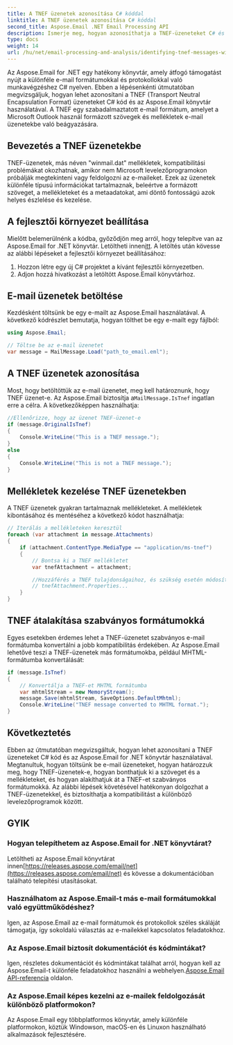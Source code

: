 ```yaml
---
title: A TNEF üzenetek azonosítása C# kóddal
linktitle: A TNEF üzenetek azonosítása C# kóddal
second_title: Aspose.Email .NET Email Processing API
description: Ismerje meg, hogyan azonosíthatja a TNEF-üzeneteket C# és Aspose.Email for .NET használatával. Lépésről lépésre, forráskóddal és GYIK-val.
type: docs
weight: 14
url: /hu/net/email-processing-and-analysis/identifying-tnef-messages-with-csharp-code/
---
```


Az Aspose.Email for .NET egy hatékony könyvtár, amely átfogó támogatást nyújt a különféle e-mail formátumokkal és protokollokkal való munkavégzéshez C# nyelven. Ebben a lépésenkénti útmutatóban megvizsgáljuk, hogyan lehet azonosítani a TNEF (Transport Neutral Encapsulation Format) üzeneteket C# kód és az Aspose.Email könyvtár használatával. A TNEF egy szabadalmaztatott e-mail formátum, amelyet a Microsoft Outlook használ formázott szövegek és mellékletek e-mail üzenetekbe való beágyazására.

## Bevezetés a TNEF üzenetekbe

TNEF-üzenetek, más néven "winmail.dat" mellékletek, kompatibilitási problémákat okozhatnak, amikor nem Microsoft levelezőprogramokon próbálják megtekinteni vagy feldolgozni az e-maileket. Ezek az üzenetek különféle típusú információkat tartalmaznak, beleértve a formázott szöveget, a mellékleteket és a metaadatokat, ami döntő fontosságú azok helyes észlelése és kezelése.

## A fejlesztői környezet beállítása

 Mielőtt belemerülnénk a kódba, győződjön meg arról, hogy telepítve van az Aspose.Email for .NET könyvtár. Letöltheti innen[itt](https://releases.aspose.com/email/net). A letöltés után kövesse az alábbi lépéseket a fejlesztői környezet beállításához:

1. Hozzon létre egy új C# projektet a kívánt fejlesztői környezetben.
2. Adjon hozzá hivatkozást a letöltött Aspose.Email könyvtárhoz.

## E-mail üzenetek betöltése

Kezdésként töltsünk be egy e-mailt az Aspose.Email használatával. A következő kódrészlet bemutatja, hogyan tölthet be egy e-mailt egy fájlból:

```csharp
using Aspose.Email;

// Töltse be az e-mail üzenetet
var message = MailMessage.Load("path_to_email.eml");
```

## A TNEF üzenetek azonosítása

 Most, hogy betöltöttük az e-mail üzenetet, meg kell határoznunk, hogy TNEF üzenet-e. Az Aspose.Email biztosítja a`MailMessage.IsTnef` ingatlan erre a célra. A következőképpen használhatja:

```csharp
//Ellenőrizze, hogy az üzenet TNEF-üzenet-e
if (message.OriginalIsTnef)
{
    Console.WriteLine("This is a TNEF message.");
}
else
{
    Console.WriteLine("This is not a TNEF message.");
}
```


## Mellékletek kezelése TNEF üzenetekben

A TNEF üzenetek gyakran tartalmaznak mellékleteket. A mellékletek kibontásához és mentéséhez a következő kódot használhatja:

```csharp
// Iterálás a mellékleteken keresztül
foreach (var attachment in message.Attachments)
{
    if (attachment.ContentType.MediaType == "application/ms-tnef")
    {
        // Bontsa ki a TNEF mellékletet
        var tnefAttachment = attachment;

        //Hozzáférés a TNEF tulajdonságaihoz, és szükség esetén módosíthatja
        // tnefAttachment.Properties...
    }
}
```

## TNEF átalakítása szabványos formátumokká

Egyes esetekben érdemes lehet a TNEF-üzenetet szabványos e-mail formátumba konvertálni a jobb kompatibilitás érdekében. Az Aspose.Email lehetővé teszi a TNEF-üzenetek más formátumokba, például MHTML-formátumba konvertálását:

```csharp
if (message.IsTnef)
{
    // Konvertálja a TNEF-et MHTML formátumba
    var mhtmlStream = new MemoryStream();
    message.Save(mhtmlStream, SaveOptions.DefaultMhtml);
    Console.WriteLine("TNEF message converted to MHTML format.");
}
```

## Következtetés

Ebben az útmutatóban megvizsgáltuk, hogyan lehet azonosítani a TNEF üzeneteket C# kód és az Aspose.Email for .NET könyvtár használatával. Megtanultuk, hogyan töltsünk be e-mail üzeneteket, hogyan határozzuk meg, hogy TNEF-üzenetek-e, hogyan bonthatjuk ki a szöveget és a mellékleteket, és hogyan alakíthatjuk át a TNEF-et szabványos formátumokká. Az alábbi lépések követésével hatékonyan dolgozhat a TNEF-üzenetekkel, és biztosíthatja a kompatibilitást a különböző levelezőprogramok között.


## GYIK

### Hogyan telepíthetem az Aspose.Email for .NET könyvtárat?

 Letöltheti az Aspose.Email könyvtárat innen[https://releases.aspose.com/email/net](https://releases.aspose.com/email/net) és kövesse a dokumentációban található telepítési utasításokat.

### Használhatom az Aspose.Email-t más e-mail formátumokkal való együttműködéshez?

Igen, az Aspose.Email az e-mail formátumok és protokollok széles skáláját támogatja, így sokoldalú választás az e-mailekkel kapcsolatos feladatokhoz.

### Az Aspose.Email biztosít dokumentációt és kódmintákat?

 Igen, részletes dokumentációt és kódmintákat találhat arról, hogyan kell az Aspose.Email-t különféle feladatokhoz használni a webhelyen.[Aspose.Email API-referencia](https://reference.aspose.com/email/net/) oldalon.

### Az Aspose.Email képes kezelni az e-mailek feldolgozását különböző platformokon?

Az Aspose.Email egy többplatformos könyvtár, amely különféle platformokon, köztük Windowson, macOS-en és Linuxon használható alkalmazások fejlesztésére.